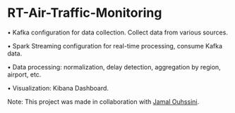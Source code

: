# RT-Air-Traffic-Monitoring

• Kafka configuration for data collection. Collect data from various sources.

• Spark Streaming configuration for real-time processing, consume Kafka data.

• Data processing: normalization, delay detection, aggregation by region, airport, etc.

• Visualization: Kibana Dashboard.

Note: This project was made in collaboration with [Jamal Ouhssini](https://www.linkedin.com/in/jamal-ouhssini-089559181/).

